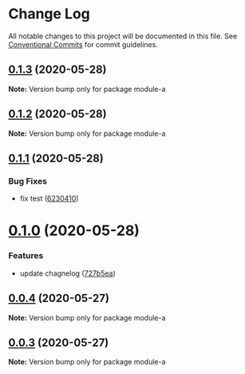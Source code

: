 # Change Log

All notable changes to this project will be documented in this file.
See [Conventional Commits](https://conventionalcommits.org) for commit guidelines.

## [0.1.3](https://github.com/joinfunny/single-vue-framework/compare/module-a@0.1.2...module-a@0.1.3) (2020-05-28)

**Note:** Version bump only for package module-a





## [0.1.2](https://github.com/joinfunny/single-vue-framework/compare/module-a@0.1.1...module-a@0.1.2) (2020-05-28)

**Note:** Version bump only for package module-a





## [0.1.1](https://github.com/joinfunny/single-vue-framework/compare/module-a@0.1.0...module-a@0.1.1) (2020-05-28)


### Bug Fixes

* fix test ([6230410](https://github.com/joinfunny/single-vue-framework/commit/623041092671330dda45ea34fe2396d2420f5181))





# [0.1.0](https://github.com/joinfunny/single-vue-framework/compare/module-a@0.0.4...module-a@0.1.0) (2020-05-28)


### Features

* update chagnelog ([727b5ea](https://github.com/joinfunny/single-vue-framework/commit/727b5eaafe6714eec280c8b26c3171396496a02f))





## [0.0.4](https://github.com/joinfunny/single-vue-framework/compare/module-a@0.0.3...module-a@0.0.4) (2020-05-27)

**Note:** Version bump only for package module-a





## [0.0.3](https://github.com/joinfunny/single-vue-framework/compare/module-a@0.0.2...module-a@0.0.3) (2020-05-27)

**Note:** Version bump only for package module-a
